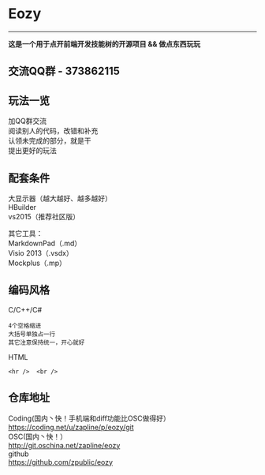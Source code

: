 Eozy
========
--------------------------------

<b>这是一个用于点开前端开发技能树的开源项目 && 做点东西玩玩</b>

交流QQ群 - 373862115
--------------------------------


玩法一览
--------------------------------
加QQ群交流  
阅读别人的代码，改错和补充  
认领未完成的部分，就是干  
提出更好的玩法  


配套条件
--------------------------------
大显示器（越大越好、越多越好）  
HBuilder  
vs2015（推荐社区版）  

其它工具：  
MarkdownPad（.md）  
Visio 2013（.vsdx）  
Mockplus（.mp）  


编码风格
--------------------------------

C/C++/C#

    4个空格缩进  
    大括号单独占一行  
    其它注意保持统一，开心就好  

HTML

    <hr />  <br />

仓库地址
--------------------------------
Coding(国内丶快！手机端和diff功能比OSC做得好）  
<https://coding.net/u/zapline/p/eozy/git>  
OSC(国内丶快！）  
<http://git.oschina.net/zapline/eozy>  
github  
<https://github.com/zpublic/eozy>  
